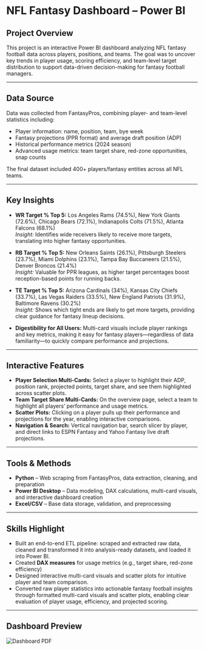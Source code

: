 # NFL Fantasy Dashboard – Power BI  

## Project Overview  
This project is an interactive Power BI dashboard analyzing NFL fantasy football data across players, positions, and teams. The goal was to uncover key trends in player usage, scoring efficiency, and team-level target distribution to support data-driven decision-making for fantasy football managers.  

---

## Data Source  
Data was collected from FantasyPros, combining player- and team-level statistics including:  
- Player information: name, position, team, bye week  
- Fantasy projections (PPR format) and average draft position (ADP)  
- Historical performance metrics (2024 season)  
- Advanced usage metrics: team target share, red-zone opportunities, snap counts  

The final dataset included 400+ players/fantasy entities across all NFL teams.  

---

## Key Insights  
- **WR Target % Top 5:** Los Angeles Rams (74.5%), New York Giants (72.6%), Chicago Bears (72.1%), Indianapolis Colts (71.5%), Atlanta Falcons (68.1%)  
  *Insight:* Identifies wide receivers likely to receive more targets, translating into higher fantasy opportunities.  

- **RB Target % Top 5:** New Orleans Saints (26.1%), Pittsburgh Steelers (23.7%), Miami Dolphins (23.1%), Tampa Bay Buccaneers (21.5%), Denver Broncos (21.4%)  
  *Insight:* Valuable for PPR leagues, as higher target percentages boost reception-based points for running backs.  

- **TE Target % Top 5:** Arizona Cardinals (34%), Kansas City Chiefs (33.7%), Las Vegas Raiders (33.5%), New England Patriots (31.9%), Baltimore Ravens (30.2%)  
  *Insight:* Shows which tight ends are likely to get more targets, providing clear guidance for fantasy lineup decisions.  

- **Digestibility for All Users:** Multi-card visuals include player rankings and key metrics, making it easy for fantasy players—regardless of data familiarity—to quickly compare performance and projections.  

---

## Interactive Features  
- **Player Selection Multi-Cards:** Select a player to highlight their ADP, position rank, projected points, target share, and see them highlighted across scatter plots.  
- **Team Target Share Multi-Cards:** On the overview page, select a team to highlight all players’ performance and usage metrics.  
- **Scatter Plots:** Clicking on a player pulls up their performance and projections for the year, enabling interactive comparisons.  
- **Navigation & Search:** Vertical navigation bar, search slicer by player, and direct links to ESPN Fantasy and Yahoo Fantasy live draft projections.  

---

## Tools & Methods  
- **Python** – Web scraping from FantasyPros, data extraction, cleaning, and preparation  
- **Power BI Desktop** – Data modeling, DAX calculations, multi-card visuals, and interactive dashboard creation  
- **Excel/CSV** – Base data storage, validation, and preprocessing  

---


## Skills Highlight  
- Built an end-to-end ETL pipeline: scraped and extracted raw data, cleaned and transformed it into analysis-ready datasets, and loaded it into Power BI.
- Created **DAX measures** for usage metrics (e.g., target share, red-zone efficiency)
- Designed interactive multi-card visuals and scatter plots for intuitive player and team comparison.  
- Converted raw player statistics into actionable fantasy football insights through formatted multi-card visuals and scatter plots, enabling clear evaluation of player usage, efficiency, and projected scoring.  

---

## Dashboard Preview
![Dashboard PDF](pdf_view_fantasy_football_dashboard)

